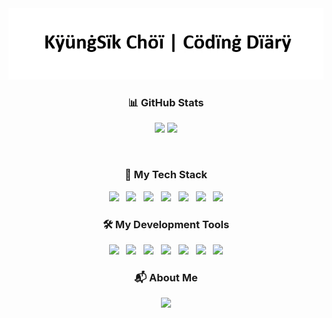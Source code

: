 <!--
**chlrudtlr/chlrudtlr** is a ✨ _special_ ✨ repository because its `README.md` (this file) appears on your GitHub profile.

Here are some ideas to get you started:

- 🔭 I’m currently working on ...
- 🌱 I’m currently learning ...
- 👯 I’m looking to collaborate on ...
- 🤔 I’m looking for help with ...
- 💬 Ask me about ...
- 📫 How to reach me: ...
- 😄 Pronouns: ...
- ⚡ Fun fact: ...
-->
<div align="center">
  <img src="assets/main_profile.gif" />
</div>

<h3 align="center">📊 GitHub Stats</h3>

<p align="center">
  <img src="https://github-readme-stats.vercel.app/api/top-langs/?username=chlrudtlr&layout=compact&theme=transparent" width="35%" />
  <img src="https://github-readme-stats.vercel.app/api?username=chlrudtlr&show_icons=true&theme=transparent" width="40%" />
</p>

<br>
<h3 align="center">🌿 My Tech Stack</h3>
<p align="center">
  <img src="https://img.shields.io/badge/C-00599C?style=flat-square&logo=c&logoColor=white" />
  &nbsp;
  <img src="https://img.shields.io/badge/C++-00599C?style=flat-square&logo=c%2b%2b&logoColor=white" />
  &nbsp;
  <img src="https://img.shields.io/badge/Python-3776AB?style=flat-square&logo=python&logoColor=white" />
  &nbsp;
  <img src="https://img.shields.io/badge/Java-007396?style=flat-square&logo=java&logoColor=white" />
  &nbsp;
  <img src="https://img.shields.io/badge/JavaScript-F7DF1E?style=flat-square&logo=javascript&logoColor=black" />
  &nbsp;
  <img src="https://img.shields.io/badge/Kotlin-7F52FF?style=flat-square&logo=kotlin&logoColor=white" />
  &nbsp;
  <img src="https://img.shields.io/badge/Bash-4EAA25?style=flat-square&logo=gnu-bash&logoColor=white" />
</p>

<h3 align="center">🛠 My Development Tools</h3>
<p align="center">
  <img src="https://img.shields.io/badge/Git-F05032?style=flat-square&logo=git&logoColor=white" />
  &nbsp;
  <img src="https://img.shields.io/badge/GitHub-181717?style=flat-square&logo=github&logoColor=white" />
  &nbsp;
  <img src="https://img.shields.io/badge/VSCode-007ACC?style=flat-square&logo=visual-studio-code&logoColor=white" />
  &nbsp;
  <img src="https://img.shields.io/badge/Vim-019733?style=flat-square&logo=vim&logoColor=white" />
  &nbsp;
  <img src="https://img.shields.io/badge/Docker-2496ED?style=flat-square&logo=docker&logoColor=white" />
  &nbsp;
  <img src="https://img.shields.io/badge/Ubuntu-E95420?style=flat-square&logo=ubuntu&logoColor=white" />
  &nbsp;
  <img src="https://img.shields.io/badge/WSL-4D4D4D?style=flat-square&logo=windows&logoColor=white" />
</p>

<h3 align="center">📬 About Me</h3>
<p align="center">
  <a href="misosunboy2@naver.com">
    <img src="https://img.shields.io/badge/Email-D14836?style=flat-square&logo=gmail&logoColor=white"/>
</p>
